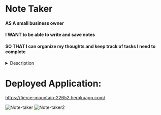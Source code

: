 # Note Taker
#### AS A small business owner
#### I WANT to be able to write and save notes
#### SO THAT I can organize my thoughts and keep track of tasks I need to complete

<details><summary> Description </summary>
  <h1> Description </h1>
  <ul>
    <li> GIVEN a note-taking application </li>
    <li> WHEN I open the Note Taker
    <li> THEN I am presented with a landing page with a link to a notes page
    <li> WHEN I click on the link to the notes page
    <li> THEN I am presented with a page with existing notes listed in the left-hand column, plus empty fields to enter a new note title and the note’s text in the right-hand column
    <li> WHEN I enter a new note title and the note’s text
    <li>  THEN a Save icon appears in the navigation at the top of the page
    <li> WHEN I click on the Save icon
    <li> THEN the new note I have entered is saved and appears in the left-hand column with the other existing notes
    <li> WHEN I click on an existing note in the list in the left-hand column
    <li> THEN that note appears in the right-hand column
    <li> WHEN I click on the Write icon in the navigation at the top of the page
    <li> THEN I am presented with empty fields to enter a new note title and the note’s text in the right-hand column
   </ul></details>
  
# Deployed Application: 
https://fierce-mountain-22652.herokuapp.com/


![Note-taker](https://user-images.githubusercontent.com/99766422/168447454-5e68ca53-25fd-4217-a1e4-e16ea5143f20.png)
![Note-taker2](https://user-images.githubusercontent.com/99766422/168447458-c1bee012-1b3a-4b3c-9874-b7f314751126.png)
